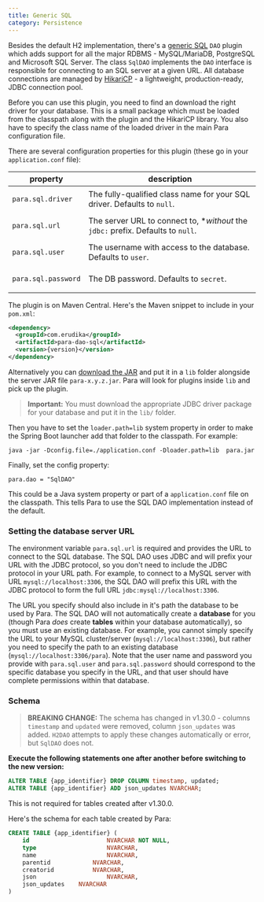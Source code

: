```yaml
---
title: Generic SQL
category: Persistence
---
```


Besides the default H2 implementation, there's a [generic SQL](https://github.com/Erudika/para-dao-sql) `DAO` plugin
which adds support for all the major RDBMS - MySQL/MariaDB, PostgreSQL and Microsoft SQL Server.
The class `SqlDAO` implements the `DAO` interface is responsible for connecting to an SQL server at a given URL.
All database connections are managed by [HikariCP](https://github.com/brettwooldridge/HikariCP) - a lightweight,
production-ready, JDBC connection pool.

Before you can use this plugin, you need to find an download the right driver for your database. This is a small package
which must be loaded from the classpath along with the plugin and the HikariCP library. You also have to specify the
class name of the loaded driver in the main Para configuration file.

There are several configuration properties for this plugin (these go in your `application.conf` file):

<table class="table table-striped">
	<thead>
		<tr>
			<th>property</th>
			<th>description</th>
		</tr>
	</thead>
	<tbody>
		<tr><td>

`para.sql.driver`</td><td> The fully-qualified class name for your SQL driver. Defaults to `null`.</td></tr>
		<tr><td>

`para.sql.url`</td><td> The server URL to connect to, **without* the `jdbc:` prefix. Defaults to `null`.</td></tr>
		<tr><td>

`para.sql.user`</td><td> The username with access to the database. Defaults to `user`.</td></tr>
		<tr><td>

`para.sql.password`</td><td> The DB password. Defaults to `secret`.</td></tr>
	</tbody>
</table>

The plugin is on Maven Central. Here's the Maven snippet to include in your `pom.xml`:

```xml
<dependency>
  <groupId>com.erudika</groupId>
  <artifactId>para-dao-sql</artifactId>
  <version>{version}</version>
</dependency>
```

Alternatively you can [download the JAR](https://github.com/Erudika/para-dao-sql/releases) and put it in a
`lib` folder alongside the server JAR file `para-x.y.z.jar`. Para will look for plugins inside `lib` and pick up
the plugin.

> **Important:** You must download the appropriate JDBC driver package for your database and put it in the `lib/` folder.

Then you have to set the `loader.path=lib` system property in order to make the Spring Boot launcher add that folder
to the classpath. For example:
```
java -jar -Dconfig.file=./application.conf -Dloader.path=lib  para.jar
```

Finally, set the config property:
```
para.dao = "SqlDAO"
```
This could be a Java system property or part of a `application.conf` file on the classpath.
This tells Para to use the SQL DAO implementation instead of the default.

### Setting the database server URL

The environment variable `para.sql.url` is required and provides the URL to connect to the SQL database.
The SQL DAO uses JDBC and will prefix your URL with the JDBC protocol, so you don't need to include the JDBC
protocol in your URL path. For example, to connect to a MySQL server with URL `mysql://localhost:3306`,
the SQL DAO will prefix this URL with the JDBC protocol to form the full URL `jdbc:mysql://localhost:3306`.

The URL you specify should also include in it's path the database to be used by Para. The SQL DAO will not
automatically create a **database** for you (though Para _does_ create **tables** within your database automatically),
so you must use an existing database. For example, you cannot simply specify the URL to your MySQL cluster/server
(`mysql://localhost:3306`), but rather you need to specify the path to an existing database
(`mysql://localhost:3306/para`). Note that the user name and password you provide with `para.sql.user` and
`para.sql.password` should correspond to the specific database you specify in the URL, and that user should have
complete permissions within that database.

### Schema

> **BREAKING CHANGE:** The schema has changed in v1.30.0 - columns `timestamp` and `updated` were removed,
column `json_updates` was added. `H2DAO` attempts to apply these changes automatically or error, but `SqlDAO` does not.

**Execute the following statements one after another before switching to the new version:**
```sql
ALTER TABLE {app_identifier} DROP COLUMN timestamp, updated;
ALTER TABLE {app_identifier} ADD json_updates NVARCHAR;
```
This is not required for tables created after v1.30.0.

Here's the schema for each table created by Para:
```sql
CREATE TABLE {app_identifier} (
    id						NVARCHAR NOT NULL,
    type					NVARCHAR,
    name					NVARCHAR,
    parentid			NVARCHAR,
    creatorid			NVARCHAR,
    json					NVARCHAR,
    json_updates	NVARCHAR
)
```
